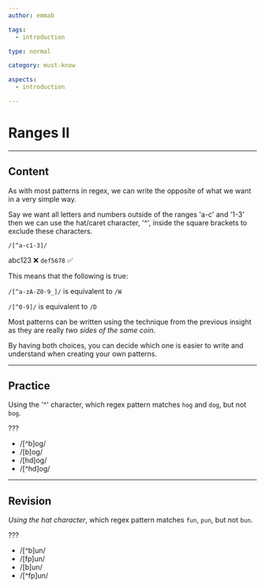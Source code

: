 ```yaml
---
author: emmab

tags:
  - introduction

type: normal

category: must-know

aspects:
  - introduction

---
```


# Ranges II

---
## Content

As with most patterns in regex, we can write the opposite of what we want in a very simple way.

Say we want all letters and numbers outside of the ranges 'a-c' and '1-3' then we can use the hat/caret character, '^', inside the square brackets to exclude these characters.

```
/[^a-c1-3]/
```

abc123 ❌
`def5678` ✅

This means that the following is true:

`/[^a-zA-Z0-9_]/` is equivalent to `/W`

`/[^0-9]/` is equivalent to `/D`

Most patterns can be written using the technique from the previous insight as they are really *two sides of the same coin*. 

By having both choices, you can decide which one is easier to write and understand when creating your own patterns.

---
## Practice

Using the '^' character, which regex pattern matches `hog` and `dog`, but not `bog`.

???

* /[^b]og/
* /[b]og/
* /[hd]og/
* /[^hd]og/

---
## Revision

*Using the hat character*, which regex pattern matches `fun`, `pun`, but not `bun`.

???

* /[^b]un/
* /[fp]un/
* /[b]un/
* /[^fp]un/
